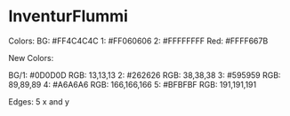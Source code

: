 # InventurFlummi
 
 Colors:
 BG: #FF4C4C4C
 1: #FF060606
 2: #FFFFFFFF
 Red: #FFFF667B
 
 New Colors:
 
BG/1: #0D0D0D RGB: 13,13,13
2: #262626 RGB: 38,38,38
3: #595959 RGB: 89,89,89
4: #A6A6A6 RGB: 166,166,166
5: #BFBFBF RGB: 191,191,191

Edges: 5 x and y
